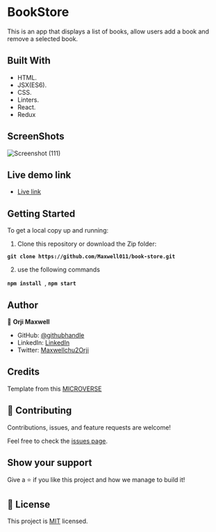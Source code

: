 
# BookStore
This is an app that  displays a list of books, allow users add a book and remove a selected book.

## Built With

- HTML.
- JSX(ES6). 
- CSS.
- Linters.
- React.
- Redux


## ScreenShots
![Screenshot (111)](https://user-images.githubusercontent.com/67344757/201355270-9ff7b236-e331-41ec-9e37-598d4ecb1be3.png)

## Live demo link
- [Live link]([https://book-store-b42ktopqk-maxwell011.vercel.app/])

## Getting Started

To get a local copy up and running:

1. Clone this repository or download the Zip folder:

**``git clone https://github.com/Maxwell011/book-store.git``**

2. use the following commands

**``npm install ``**, 
**``npm start``**

## Author

👤 **Orji Maxwell**

- GitHub: [@githubhandle](https://github.com/Maxwell011)
- LinkedIn: [LinkedIn](https://www.linkedin.com/in/chukwuemeka-maxwell/)
- Twitter: [Maxwellchu2Orji](https://Maxwellchu2Orji)

## Credits

Template from this [MICROVERSE](https://www.microverse.org/)

## 🤝 Contributing

Contributions, issues, and feature requests are welcome!

Feel free to check the [issues page](https://github.com/Maxwell011/book-store/issues).

## Show your support

Give a ⭐️ if you like this project and how we manage to build it!

## 📝 License

This project is [MIT](./MIT.md) licensed.
